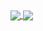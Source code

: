 <!---
[![Anurag's GitHub stats](https://github-readme-stats.vercel.app/api?username=LorenzSeufert&hide=contribs,issues&show_icons=true&theme=gotham)](https://github.com/anuraghazra/github-readme-stats)

[![Top Langs](https://github-readme-stats.vercel.app/api/top-langs/?username=LorenzSeufert&layout=compact&theme=gotham)](https://github.com/anuraghazra/github-readme-stats)
--->

<a href="https://github.com/anuraghazra/github-readme-stats">
  <img align="center" src="https://github-readme-stats.vercel.app/api?username=LorenzSeufert&hide=contribs,issues&show_icons=true&theme=gotham" />
</a>
<a href="https://github.com/anuraghazra/convoychat">
  <img align="center" src="https://github-readme-stats.vercel.app/api/top-langs/?username=LorenzSeufert&layout=compact&theme=gotham" />
</a>
